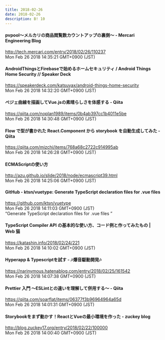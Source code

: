 ```yaml
---
title: 2018-02-26
date: 2018-02-26
description: B! 10
---
```


#### pvpool〜メルカリの商品閲覧数カウントアップの裏側〜 - Mercari Engineering Blog
http://tech.mercari.com/entry/2018/02/26/110237<br>
Mon Feb 26 2018 14:35:21 GMT+0900 (JST)<br>


#### AndroidThingsとFirebaseで始めるホームセキュリティ / Android Things Home Security // Speaker Deck
https://speakerdeck.com/katsuyax/android-things-home-security<br>
Mon Feb 26 2018 14:32:20 GMT+0900 (JST)<br>


#### ベジェ曲線を描画してVue.jsの素晴らしさを体感する - Qiita
https://qiita.com/noplan1989/items/0b4ab397cc1b4011e5be<br>
Mon Feb 26 2018 14:30:48 GMT+0900 (JST)<br>


#### Flow で型が書かれた React.Component から storybook を自動生成してみた - Qiita
https://qiita.com/mizchi/items/768a68c2722c914995ab<br>
Mon Feb 26 2018 14:26:28 GMT+0900 (JST)<br>


#### ECMAScriptの使い方
http://azu.github.io/slide/2018/node/ecmascript39.html<br>
Mon Feb 26 2018 14:25:06 GMT+0900 (JST)<br>


#### GitHub - ktsn/vuetype: Generate TypeScript declaration files for .vue files
https://github.com/ktsn/vuetype<br>
Mon Feb 26 2018 14:11:03 GMT+0900 (JST)<br>
“Generate TypeScript declaration files for .vue files ”


#### TypeScript Compiler API の基本的な使い方、コード例と作ってみたもの | Web 猫
https://katashin.info/2018/02/24/221<br>
Mon Feb 26 2018 14:10:02 GMT+0900 (JST)<br>


#### Hyperapp & Typescriptを試す - 🎶爆音駆動開発🎶
https://narinymous.hatenablog.com/entry/2018/02/25/161542<br>
Mon Feb 26 2018 14:07:38 GMT+0900 (JST)<br>


#### Prettier 入門 ～ESLintとの違いを理解して併用する～ - Qiita
https://qiita.com/soarflat/items/06377f3b96964964a65d<br>
Mon Feb 26 2018 14:01:31 GMT+0900 (JST)<br>


#### Storybookをまず動かす！ReactとVueの最小環境を作った - zuckey blog
http://blog.zuckey17.org/entry/2018/02/22/100000<br>
Mon Feb 26 2018 14:00:40 GMT+0900 (JST)<br>


